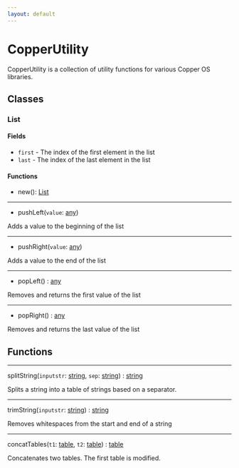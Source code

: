 ```yaml
---
layout: default
---
```


# CopperUtility

CopperUtility is a collection of utility functions for various Copper OS libraries.

## Classes

### List

#### Fields

- `first` - The index of the first element in the list
- `last` - The index of the last element in the list

#### Functions

- new(): [List](#List)

---

- pushLeft(`value`: [any](https://www.lua.org/pil/2.html))

Adds a value to the beginning of the list

---

- pushRight(`value`: [any](https://www.lua.org/pil/2.html))

Adds a value to the end of the list

---

- popLeft() : [any](https://www.lua.org/pil/2.html)

Removes and returns the first value of the list

---

- popRight() : [any](https://www.lua.org/pil/2.html)

Removes and returns the last value of the list

## Functions

---

splitString(`inputstr`: [string](https://www.lua.org/pil/2.4.html), `sep`: [string](https://www.lua.org/pil/2.4.html)) : [string](https://www.lua.org/pil/2.4.html)

Splits a string into a table of strings based on a separator.

---

trimString(`inputstr`: [string](https://www.lua.org/pil/2.4.html)) : [string](https://www.lua.org/pil/2.4.html)

Removes whitespaces from the start and end of a string

---

concatTables(`t1`: [table](https://www.lua.org/pil/2.5.html), `t2`: [table](https://www.lua.org/pil/2.5.html)) : [table](https://www.lua.org/pil/2.5.html)

Concatenates two tables. The first table is modified.
